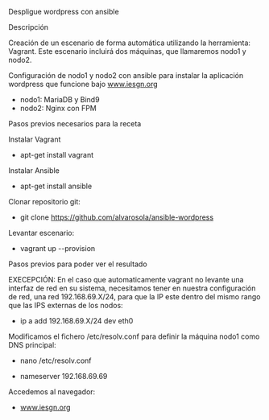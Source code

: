 Despligue wordpress con ansible

Descripción

Creación de un escenario de forma automática utilizando la herramienta: Vagrant. Este escenario incluirá dos máquinas, que llamaremos nodo1 y nodo2.

Configuración de nodo1 y nodo2 con ansible para instalar la aplicación wordpress que funcione bajo www.iesgn.org

- nodo1: MariaDB y Bind9
- nodo2: Nginx con FPM

Pasos previos necesarios para la receta

Instalar Vagrant

- apt-get install vagrant 

Instalar Ansible

- apt-get install ansible 

Clonar repositorio git:

- git clone https://github.com/alvarosola/ansible-wordpress

Levantar escenario:

- vagrant up --provision

Pasos previos para poder ver el resultado 

EXECEPCIÓN: En el caso que automaticamente vagrant no levante una interfaz de red en su sistema, necesitamos tener en nuestra configuración de red, una red 192.168.69.X/24, para que la IP este dentro del mismo rango que las IPS externas de los nodos:

- ip a add 192.168.69.X/24 dev eth0

Modificamos el fichero /etc/resolv.conf para definir la máquina nodo1 como DNS principal:

- nano /etc/resolv.conf

- nameserver 192.168.69.69

Accedemos al navegador:

- www.iesgn.org

